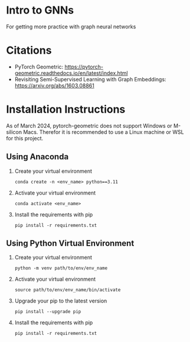 # Intro to GNNs
For getting more practice with graph neural networks

# Citations

- PyTorch Geometric: https://pytorch-geometric.readthedocs.io/en/latest/index.html
- Revisiting Semi-Supervised Learning with Graph Embeddings: https://arxiv.org/abs/1603.08861



# Installation Instructions
As of March 2024, pytorch-geometric does not support Windows or M-silicon Macs. Therefor it is recommended to use a Linux machine or WSL for this project. 

## Using Anaconda

1. Create your virtual environment
    
    ```conda create -n <env_name> python==3.11```

2. Activate your virtual environment

    ```conda activate <env_name>```

3. Install the requirements with pip

    ```pip install -r requirements.txt```

## Using Python Virtual Environment

1. Create your virtual environment

    ```python -m venv path/to/env/env_name```

2. Activate your virtual environment

    ```source path/to/env/env_name/bin/activate```

3. Upgrade your pip to the latest version

    ```pip install --upgrade pip```

4. Install the requirements with pip

    ```pip install -r requirements.txt```
